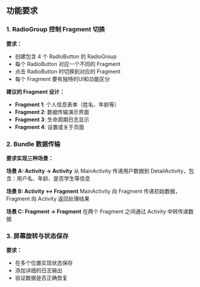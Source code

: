 ## 功能要求

### 1. RadioGroup 控制 Fragment 切换
**要求：**
- 创建包含 4 个 RadioButton 的 RadioGroup
- 每个 RadioButton 对应一个不同的 Fragment
- 点击 RadioButton 时切换到对应的 Fragment
- 每个 Fragment 要有独特的UI和功能区分

**建议的 Fragment 设计：**
- **Fragment 1**: 个人信息表单（姓名、年龄等）
- **Fragment 2**: 数据传输演示界面
- **Fragment 3**: 生命周期日志显示
- **Fragment 4**: 设置或关于页面

### 2. Bundle 数据传输
**要求实现三种场景：**

**场景 A: Activity → Activity**
从 MainActivity 传递用户数据到 DetailActivity，包含：用户名、年龄、是否学生等信息

**场景 B: Activity ↔ Fragment**
MainActivity 向 Fragment 传递初始数据，Fragment 向 Activity 返回处理结果

**场景 C: Fragment → Fragment**
在两个 Fragment 之间通过 Activity 中转传递数据

### 3. 屏幕旋转与状态保存
**要求：**
- 在多个位置实现状态保存
- 添加详细的日志输出
- 验证数据是否正确恢复
